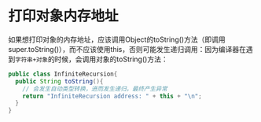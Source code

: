 # 打印对象内存地址

如果想打印对象的内存地址，应该调用Object的toString()方法（即调用super.toString()），而不应该使用this，否则可能发生递归调用：因为编译器在遇到`字符串+对象`的时候，会调用对象的toString()方法：

```java
public class InfiniteRecursion{
  public String toString(){
    // 会发生自动类型转换，进而发生递归，最终产生异常
    return "InfiniteRecursion address: " + this + "\n";
  }
}
```